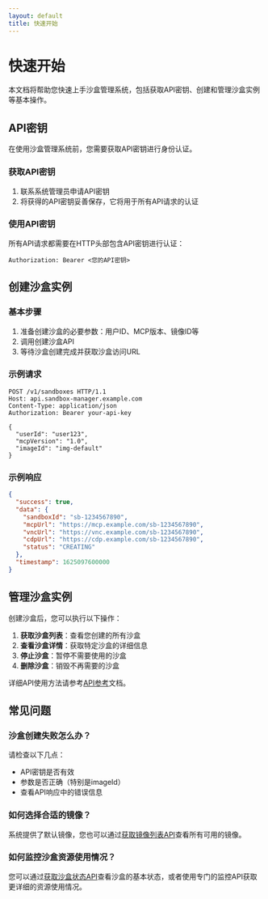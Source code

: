 ```yaml
---
layout: default
title: 快速开始
---
```


# 快速开始

本文档将帮助您快速上手沙盒管理系统，包括获取API密钥、创建和管理沙盒实例等基本操作。

## API密钥

在使用沙盒管理系统前，您需要获取API密钥进行身份认证。

### 获取API密钥

1. 联系系统管理员申请API密钥
2. 将获得的API密钥妥善保存，它将用于所有API请求的认证

### 使用API密钥

所有API请求都需要在HTTP头部包含API密钥进行认证：

```
Authorization: Bearer <您的API密钥>
```

## 创建沙盒实例

### 基本步骤

1. 准备创建沙盒的必要参数：用户ID、MCP版本、镜像ID等
2. 调用创建沙盒API
3. 等待沙盒创建完成并获取沙盒访问URL

### 示例请求

```http
POST /v1/sandboxes HTTP/1.1
Host: api.sandbox-manager.example.com
Content-Type: application/json
Authorization: Bearer your-api-key

{
  "userId": "user123",
  "mcpVersion": "1.0",
  "imageId": "img-default"
}
```

### 示例响应

```json
{
  "success": true,
  "data": {
    "sandboxId": "sb-1234567890",
    "mcpUrl": "https://mcp.example.com/sb-1234567890",
    "vncUrl": "https://vnc.example.com/sb-1234567890",
    "cdpUrl": "https://cdp.example.com/sb-1234567890",
    "status": "CREATING"
  },
  "timestamp": 1625097600000
}
```

## 管理沙盒实例

创建沙盒后，您可以执行以下操作：

1. **获取沙盒列表**：查看您创建的所有沙盒
2. **查看沙盒详情**：获取特定沙盒的详细信息
3. **停止沙盒**：暂停不需要使用的沙盒
4. **删除沙盒**：销毁不再需要的沙盒

详细API使用方法请参考[API参考](api-reference.md)文档。

## 常见问题

### 沙盒创建失败怎么办？

请检查以下几点：
- API密钥是否有效
- 参数是否正确（特别是imageId）
- 查看API响应中的错误信息

### 如何选择合适的镜像？

系统提供了默认镜像，您也可以通过[获取镜像列表API](api-reference.md#get-images)查看所有可用的镜像。

### 如何监控沙盒资源使用情况？

您可以通过[获取沙盒状态API](api-reference.md#get-sandbox-status)查看沙盒的基本状态，或者使用专门的监控API获取更详细的资源使用情况。 